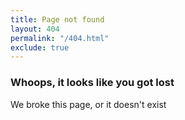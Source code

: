 ```yaml
---
title: Page not found
layout: 404
permalink: "/404.html"
exclude: true
---
```


### Whoops, it looks like you got lost

We broke this page, or it doesn't exist